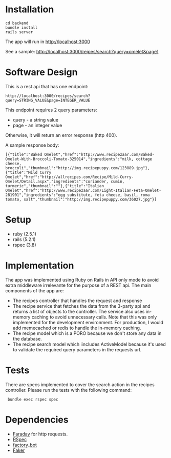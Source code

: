 # Installation

```
cd backend
bundle install
rails server
```

The app will run in [http://localhost:3000](http://localhost:3000)

See a sample: [http://localhost:3000/reipes/search?query=omelet&page1](http://localhost:3000/reipes/search?query=omelet&page1)

# Software Design

This is a rest api that has one endpoint:

```
http://localhost:3000/recipes/search?query=STRING_VALUE&page=INTEGER_VALUE
```

This endpoint requires 2 query parameters:

- query - a string value
- page - an integer value

Otherwise, it will return an error response (http 400).

A sample response body:

```
[{"title":"Baked Omelet","href":"http://www.recipezaar.com/Baked-Omelet-With-Broccoli-Tomato-325014","ingredients":"milk, cottage cheese, broccoli","thumbnail":"http://img.recipepuppy.com/123889.jpg"},{"title":"Mild Curry Omelet","href":"http://allrecipes.com/Recipe/Mild-Curry-Omelet/Detail.aspx","ingredients":"coriander, cumin, turmeric","thumbnail":""},{"title":"Italian Omelet","href":"http://www.recipezaar.com/Light-Italian-Feta-Omelet-281901","ingredients":"egg substitute, feta cheese, basil, roma tomato, salt","thumbnail":"http://img.recipepuppy.com/36027.jpg"}]
```

# Setup

- ruby (2.5.1)
- rails (5.2.1)
- rspec (3.8)

# Implementation

The app was implemented using Ruby on Rails in API only mode to avoid extra middleware irrelevante for the purpose of a REST api. The main components of the app are:

- The recipes controller that handles the request and response
- The recipe service that fetches the data from the 3-party api and returns a list of objects to the controller. The service also uses in-memory caching to avoid unnecessary calls. Note that this was only implemented for the development environment. For production, I would add memecached or redis to handle the in-memory caching.
- The recipe model which is a PORO because we don't store any data in the database.
- The recipe search model which iincludes ActiveModel because it's used to validate the required query parameters in the requests url.

# Tests

There are specs implemented to cover the search action in the recipes controller. Please run the tests with the following command:

```
 bundle exec rspec spec
```

# Dependencies

- [Faraday](https://github.com/lostisland/faraday) for http requests.
- [RSpec](https://github.com/rspec/rspec-rails)
- [factory_bot](https://github.com/thoughtbot/factory_bot)
- [Faker](https://github.com/stympy/faker)
